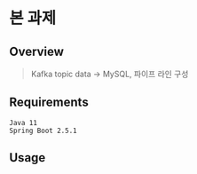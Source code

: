 # 본 과제

## Overview
> Kafka topic data -> MySQL, 파이프 라인 구성


## Requirements
```
Java 11
Spring Boot 2.5.1
```

## Usage

```

```
